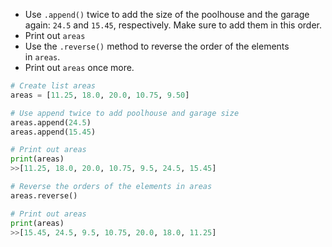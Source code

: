 - Use `.append()` twice to add the size of the poolhouse and the garage again: `24.5` and `15.45`, respectively. Make sure to add them in this order.
- Print out `areas`
- Use the `.reverse()` method to reverse the order of the elements in `areas`.
- Print out `areas` once more.
```Python
# Create list areas
areas = [11.25, 18.0, 20.0, 10.75, 9.50]

# Use append twice to add poolhouse and garage size
areas.append(24.5)
areas.append(15.45)

# Print out areas
print(areas)
>>[11.25, 18.0, 20.0, 10.75, 9.5, 24.5, 15.45]

# Reverse the orders of the elements in areas
areas.reverse()

# Print out areas
print(areas)
>>[15.45, 24.5, 9.5, 10.75, 20.0, 18.0, 11.25]
```
